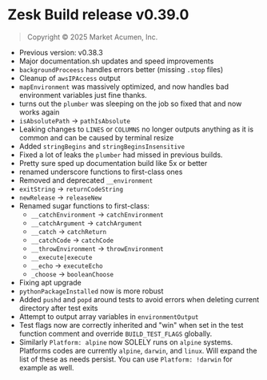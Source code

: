 # Zesk Build release v0.39.0

> Copyright &copy; 2025 Market Acumen, Inc.

- Previous version: v0.38.3
- Major documentation.sh updates and speed improvements
- `backgroundProceess` handles errors better (missing `.stop` files)
- Cleanup of `awsIPAccess` output
- `mapEnvironment` was massively optimized, and now handles bad environment variables just fine thanks.
- turns out the `plumber` was sleeping on the job so fixed that and now works again
- `isAbsolutePath` -> `pathIsAbsolute`
- Leaking changes to `LINES` or `COLUMNS` no longer outputs anything as it is common and can be caused by terminal
  resize
- Added `stringBegins` and `stringBeginsInsensitive`
- Fixed a lot of leaks the `plumber` had missed in previous builds.
- Pretty sure sped up documentation build like 5x or better
- renamed underscore functions to first-class ones
- Removed and deprecated `__environment`
- `exitString` -> `returnCodeString`
- `newRelease` -> `releaseNew`
- Renamed sugar functions to first-class:
    - `__catchEnvironment` -> `catchEnvironment`
    - `__catchArgument` -> `catchArgument`
    - `__catch` -> `catchReturn`
    - `__catchCode` -> `catchCode`
    - `__throwEnvironment` -> `throwEnvironment`
    - `__execute|execute`
    - `__echo` -> `executeEcho`
    - `_choose` -> `booleanChoose`
- Fixing apt upgrade
- `pythonPackageInstalled` now is more robust
- Added `pushd` and `popd` around tests to avoid errors when deleting current directory after test exits
- Attempt to output array variables in `environmentOutput`
- Test flags now are correctly inherited and "win" when set in the test function comment and override `BUILD_TEST_FLAGS`
  globally.
- Similarly `Platform: alpine` now SOLELY runs on `alpine` systems. Platforms codes are currently `alpine`, `darwin`,
  and  `linux`. Will expand the list of these as needs persist. You can use `Platform: !darwin` for example as well.
